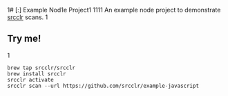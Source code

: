 1# [:] Example Nod1e Project1
1111
An example node project to demonstrate [srcclr](https://www.srcclr.com) scans.
1
## Try me!
1
```
brew tap srcclr/srcclr
brew install srcclr
srcclr activate
srcclr scan --url https://github.com/srcclr/example-javascript
```
